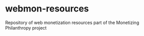 # webmon-resources
Repository of web monetization resources part of the Monetizing Philanthropy project

